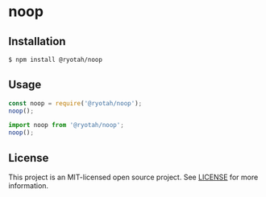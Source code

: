 # noop

## Installation

```sh
$ npm install @ryotah/noop
```

## Usage

```js
const noop = require('@ryotah/noop');
noop();
```

```js
import noop from '@ryotah/noop';
noop();
```

## License

This project is an MIT-licensed open source project. See [LICENSE](./LICENSE) for more information.
